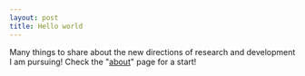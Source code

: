 ```yaml
---
layout: post
title: Hello world
---
```


Many things to share about the new directions of research and development I am pursuing! Check the "[about](about.html)" page for a start!
